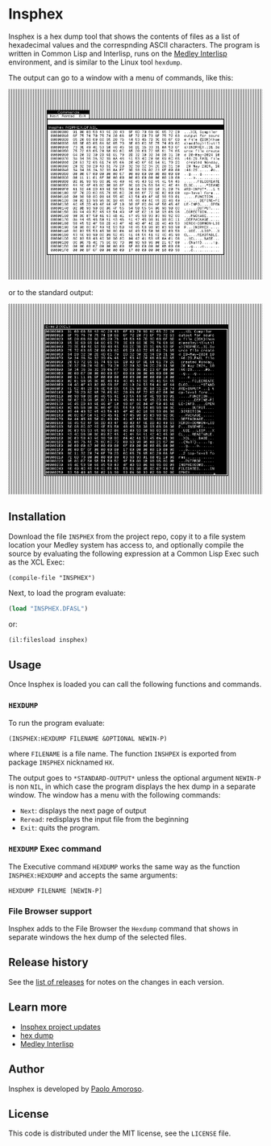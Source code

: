 # Insphex

Insphex is a hex dump tool that shows the contents of files as a list of hexadecimal values and the correspnding ASCII characters. The program is written in Common Lisp and Interlisp, runs on the [Medley Interlisp](https://interlisp.org) environment, and is similar to the Linux tool `hexdump`.

The output can go to a window with a menu of commands, like this:

![Insphex output window](https://raw.githubusercontent.com/pamoroso/insphex/main/insphex1.png)

or to the standard output:

![Insphex output window](https://raw.githubusercontent.com/pamoroso/insphex/main/insphex2.png)


## Installation

Download the file `INSPHEX` from the project repo, copy it to a file system location your Medley system has access to, and optionally compile the source by evaluating the following expression at a Common Lisp Exec such as the XCL Exec:

```
(compile-file "INSPHEX")
```

Next, to load the program evaluate:

```lisp
(load "INSPHEX.DFASL")
```

or:

```lisp
(il:filesload insphex)
```


## Usage

Once Insphex is loaded you can call the following functions and commands.


### `HEXDUMP`

To run the program evaluate:

```lisp
(INSPHEX:HEXDUMP FILENAME &OPTIONAL NEWIN-P)
```

where `FILENAME` is a file name. The function `INSHPEX` is exported from package `INSPHEX` nicknamed `HX`.

The output goes to `*STANDARD-OUTPUT*` unless the optional argument `NEWIN-P` is non `NIL`, in which case the program displays the hex dump in a separate window. The window has a menu with the following commands:

* `Next`: displays the next page of output
* `Reread`: redisplays the input file from the beginning
* `Exit`: quits the program.


### `HEXDUMP` Exec command

The Executive command `HEXDUMP` works the same way as the function `INSPHEX:HEXDUMP` and accepts the same arguments:

```
HEXDUMP FILENAME [NEWIN-P]
```


### File Browser support

Insphex adds to the File Browser the `Hexdump` command that shows in separate windows the hex dump of the selected files.


## Release history

See the [list of releases](https://github.com/pamoroso/insphex/releases) for notes on the changes in each version.


## Learn more

- [Insphex project updates](https://journal.paoloamoroso.com/tag:insphex)
- [hex dump](https://en.wikipedia.org/wiki/Hex_dump)
- [Medley Interlisp](https://interlisp.org)


## Author

Insphex is developed by [Paolo Amoroso](https://github.com/pamoroso).


## License

This code is distributed under the MIT license, see the `LICENSE` file.
